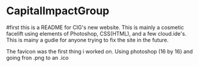 # CapitalImpactGroup

#first this is a README for CIG's new website. This is mainly a cosmetic facelift using elements of Photoshop, 
CSS(HTML), and a few cloud.ide's.  This is mainy a gudie for anyone trying to fix the site in the future. 

The favicon was the first thing i worked on. Using photoshop (16 by 16) and going fron .png to an .ico 

